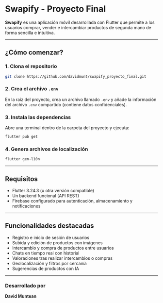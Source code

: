 # Swapify - Proyecto Final

**Swapify** es una aplicación móvil desarrollada con Flutter que permite a los usuarios comprar, vender e intercambiar productos de segunda mano de forma sencilla e intuitiva.

---

##  ¿Cómo comenzar?

### 1. Clona el repositorio

```bash
git clone https://github.com/davidmunt/swapify_proyecto_final.git
```

### 2. Crea el archivo `.env`

En la raíz del proyecto, crea un archivo llamado `.env` y añade la información del archivo `.env` compartido (contiene datos confidenciales).

### 3. Instala las dependencias

Abre una terminal dentro de la carpeta del proyecto y ejecuta:

```bash
flutter pub get
```

### 4. Genera archivos de localización

```bash
flutter gen-l10n
```

---

##  Requisitos

- Flutter 3.24.3 (u otra versión compatible)
- Un backend funcional (API REST)
- Firebase configurado para autenticación, almacenamiento y notificaciones

---

##  Funcionalidades destacadas

- Registro e inicio de sesión de usuarios
- Subida y edición de productos con imágenes
- Intercambio y compra de productos entre usuarios
- Chats en tiempo real con historial
- Valoraciones tras realizar intercambios o compras
- Geolocalización y filtros por cercanía
- Sugerencias de productos con IA

---

### Desarrollado por

**David Muntean**
